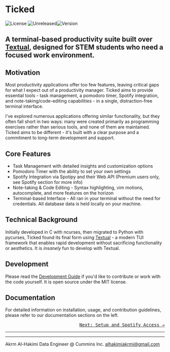# Ticked 
![License](https://img.shields.io/badge/license-MIT-blue) ![Unreleased](https://img.shields.io/badge/beta-pre%20release-yellow)![Version](https://img.shields.io/badge/version-%200.1.5-orange)

       
## A terminal-based productivity suite built over [Textual](https://textual.textualize.io), designed for STEM students who need a focused work environment.


## Motivation

Most productivity applications offer too few features, leaving critical gaps for what I expect out of a productivity manager. Ticked aims to provide essential tools - task management, a pomodoro timer, Spotify integration, and note-taking/code-editing capabilities - in a single, distraction-free terminal interface.

I've explored numerous applications offering similar functionality, but they often fall short in two ways: many were created primarily as programming exercises rather than serious tools, and none of them are maintained. Ticked aims to be different - it's built with a clear purpose and a commitment to long-term development and support.

## Core Features

- Task Management with detailed insights and customization options
- Pomodoro Timer with the ability to set your own settings
- Spotify Integration via Spotipy and their Web API (Premium users only, see Spotify section for more info)
- Note-taking & Code Editing - Syntax highlighting, vim motions, autocomplete, and more features on the horizon
- Terminal-based Interface - All ran in your terminal without the need for credentials. All database data is held locally on your machine.

## Technical Background

Initially developed in C with ncurses, then migrated to Python with pycurses, Ticked found its final form using [Textual](https://textual.textualize.io) - a modern TUI framework that enables rapid development without sacrificing functionality or aesthetics. It is _insanely_ fun to develop with Textual.

## Development

Please read the <a href="#dev" onclick="event.preventDefault(); loadPage('dev');">Development Guide</a> if you'd like to contribute or work with the code yourself. It is open source under the MIT license.

## Documentation

For detailed information on installation, usage, and contribution guidelines, please refer to our documentation sections on the left.

<div align="right">
<a href="#quick-start" onclick="event.preventDefault(); loadPage('quick-start');">
    <kbd>Next: Setup and Spotify Access →</kbd>
</a>
</div>

--------
---------

Akrm Al-Hakimi
Data Engineer @ Cummins Inc.
alhakimiakrmj@gmail.com

